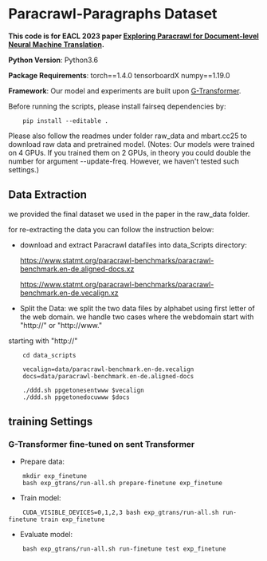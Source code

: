 # Paracrawl-Paragraphs Dataset

**This code is for EACL 2023 paper [Exploring Paracrawl for Document-level Neural Machine Translation](https://aclanthology.org/).**



**Python Version**: Python3.6

**Package Requirements**: torch==1.4.0 tensorboardX numpy==1.19.0

**Framework**: Our model and experiments are built upon [G-Transformer](https://github.com/baoguangsheng/g-transformer).


Before running the scripts, please install fairseq dependencies by:
```
    pip install --editable .
```
Please also follow the readmes under folder raw_data and mbart.cc25 to download raw data and pretrained model.
(Notes: Our models were trained on 4 GPUs. If you trained them on 2 GPUs, in theory you could double the number for argument --update-freq. However, we haven't tested such settings.)

## Data Extraction

we provided the final dataset we used in the paper in the raw_data folder. 

for re-extracting the data you can follow the instruction below: 

* download and extract Paracrawl datafiles into data_Scripts directory: 

   https://www.statmt.org/paracrawl-benchmarks/paracrawl-benchmark.en-de.aligned-docs.xz
   
   https://www.statmt.org/paracrawl-benchmarks/paracrawl-benchmark.en-de.vecalign.xz


* Split the Data:
we split the two data files by alphabet using first letter of the web domain. we handle two cases where the webdomain start with "http://" or "http://www." 

starting with "http://"
```
    cd data_scripts
    
    vecalign=data/paracrawl-benchmark.en-de.vecalign
    docs=data/paracrawl-benchmark.en-de.aligned-docs

    ./ddd.sh ppgetonesentwww $vecalign
    ./ddd.sh ppgetonedocuwww $docs
```




## training Settings


### G-Transformer fine-tuned on sent Transformer
* Prepare data: 
```
    mkdir exp_finetune
    bash exp_gtrans/run-all.sh prepare-finetune exp_finetune
```

* Train model:
```
    CUDA_VISIBLE_DEVICES=0,1,2,3 bash exp_gtrans/run-all.sh run-finetune train exp_finetune
```

* Evaluate model:
```
    bash exp_gtrans/run-all.sh run-finetune test exp_finetune
```


